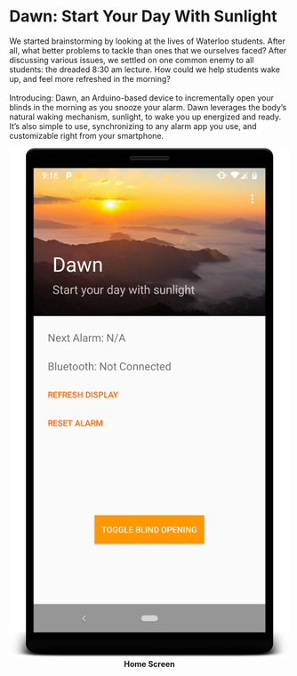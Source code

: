 # Dawn: Start Your Day With Sunlight
We started brainstorming by looking at the lives of Waterloo students. After all, what better problems to tackle than
ones that we ourselves faced? After discussing various issues, we settled on one common enemy to all students: the
dreaded 8:30 am lecture. How could we help students wake up, and feel more refreshed in the morning?
<br> <br>
Introducing: Dawn, an Arduino-based device to incrementally open your blinds in the morning as you snooze your
alarm. Dawn leverages the body’s natural waking mechanism, sunlight, to wake you up energized and ready. It’s also
simple to use, synchronizing to any alarm app you use, and customizable right from your smartphone.

<p align="center">
<img src="/resources/home.png"/>
<strong><br>Home Screen</strong>
</p>
